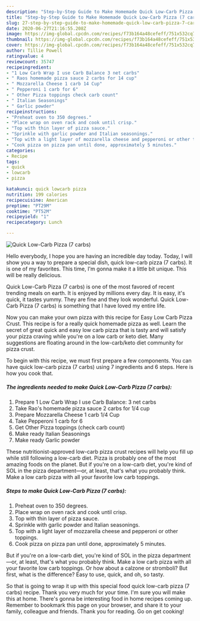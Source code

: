 ```yaml
---
description: "Step-by-Step Guide to Make Homemade Quick Low-Carb Pizza (7 carbs)"
title: "Step-by-Step Guide to Make Homemade Quick Low-Carb Pizza (7 carbs)"
slug: 27-step-by-step-guide-to-make-homemade-quick-low-carb-pizza-7-carbs
date: 2020-06-27T21:16:55.208Z
image: https://img-global.cpcdn.com/recipes/f73b164a48cefeff/751x532cq70/quick-low-carb-pizza-7-carbs-recipe-main-photo.jpg
thumbnail: https://img-global.cpcdn.com/recipes/f73b164a48cefeff/751x532cq70/quick-low-carb-pizza-7-carbs-recipe-main-photo.jpg
cover: https://img-global.cpcdn.com/recipes/f73b164a48cefeff/751x532cq70/quick-low-carb-pizza-7-carbs-recipe-main-photo.jpg
author: Tillie Powell
ratingvalue: 4
reviewcount: 35747
recipeingredient:
- "1 Low Carb Wrap I use Carb Balance 3 net carbs"
- " Raos homemade pizza sauce 2 carbs for 14 cup"
- " Mozzarella Cheese 1 carb 14 Cup"
- " Pepperoni 1 carb for 6"
- " Other Pizza toppings check carb count"
- " Italian Seasonings"
- " Garlic powder"
recipeinstructions:
- "Preheat oven to 350 degrees."
- "Place wrap on oven rack and cook until crisp."
- "Top with thin layer of pizza sauce."
- "Sprinkle with garlic powder and Italian seasonings."
- "Top with a light layer of mozzarella cheese and pepperoni or other toppings."
- "Cook pizza on pizza pan until done, approximately 5 minutes."
categories:
- Recipe
tags:
- quick
- lowcarb
- pizza

katakunci: quick lowcarb pizza 
nutrition: 199 calories
recipecuisine: American
preptime: "PT29M"
cooktime: "PT52M"
recipeyield: "1"
recipecategory: Lunch

---
```



![Quick Low-Carb Pizza (7 carbs)](https://img-global.cpcdn.com/recipes/f73b164a48cefeff/751x532cq70/quick-low-carb-pizza-7-carbs-recipe-main-photo.jpg)

Hello everybody, I hope you are having an incredible day today. Today, I will show you a way to prepare a special dish, quick low-carb pizza (7 carbs). It is one of my favorites. This time, I'm gonna make it a little bit unique. This will be really delicious.

Quick Low-Carb Pizza (7 carbs) is one of the most favored of recent trending meals on earth. It is enjoyed by millions every day. It is easy, it's quick, it tastes yummy. They are fine and they look wonderful. Quick Low-Carb Pizza (7 carbs) is something that I have loved my entire life.

Now you can make your own pizza with this recipe for Easy Low Carb Pizza Crust. This recipe is for a really quick homemade pizza as well. Learn the secret of great quick and easy low carb pizza that is tasty and will satisfy your pizza craving while you&#39;re on a low carb or keto diet. Many suggestions are floating around in the low-carb/keto diet community for pizza crust.


To begin with this recipe, we must first prepare a few components. You can have quick low-carb pizza (7 carbs) using 7 ingredients and 6 steps. Here is how you cook that.

<!--inarticleads1-->

##### The ingredients needed to make Quick Low-Carb Pizza (7 carbs):

1. Prepare 1 Low Carb Wrap I use Carb Balance: 3 net carbs
1. Take  Rao&#39;s homemade pizza sauce 2 carbs for 1/4 cup
1. Prepare  Mozzarella Cheese 1 carb 1/4 Cup
1. Take  Pepperoni 1 carb for 6
1. Get  Other Pizza toppings (check carb count)
1. Make ready  Italian Seasonings
1. Make ready  Garlic powder


These nutritionist-approved low-carb pizza crust recipes will help you fill up while still following a low-carb diet. Pizza is probably one of the most amazing foods on the planet. But if you&#39;re on a low-carb diet, you&#39;re kind of SOL in the pizza department—or, at least, that&#39;s what you probably think. Make a low carb pizza with all your favorite low carb toppings. 

<!--inarticleads2-->

##### Steps to make Quick Low-Carb Pizza (7 carbs):

1. Preheat oven to 350 degrees.
1. Place wrap on oven rack and cook until crisp.
1. Top with thin layer of pizza sauce.
1. Sprinkle with garlic powder and Italian seasonings.
1. Top with a light layer of mozzarella cheese and pepperoni or other toppings.
1. Cook pizza on pizza pan until done, approximately 5 minutes.


But if you&#39;re on a low-carb diet, you&#39;re kind of SOL in the pizza department—or, at least, that&#39;s what you probably think. Make a low carb pizza with all your favorite low carb toppings. Or how about a calzone or stromboli? But first, what is the difference? Easy to use, quick, and oh, so tasty. 

So that is going to wrap it up with this special food quick low-carb pizza (7 carbs) recipe. Thank you very much for your time. I'm sure you will make this at home. There's gonna be interesting food in home recipes coming up. Remember to bookmark this page on your browser, and share it to your family, colleague and friends. Thank you for reading. Go on get cooking!
